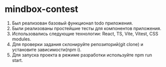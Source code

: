 # mindbox-contest
1. Был реализован базовый функционал todo приложения.
2. Были реализованы простейшие тесты для компонентов приложения.
3. Использовались следующие технологии: React, TS, Vite, Vitest, CSS modules.
4. Для проверки задания склонируйте репозиторий(git clone) и установите зависимости(npm i).
5. Для запуска проекта в режиме разработки используйте npm run start.
